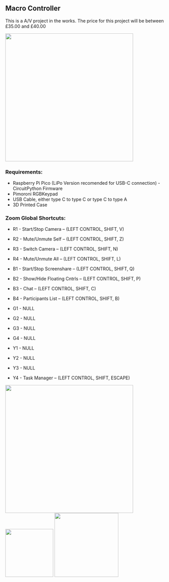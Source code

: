 ## Macro Controller
This is a A/V project in the works. The price for this project will be between £35.00 and £40.00

<img src="https://user-images.githubusercontent.com/86476845/161326834-15bce7bf-9ff3-4d36-98bb-6cea5421728a.jpg" width="400">


### Requirements:

- Raspberry Pi Pico (LiPo Version recomended for USB-C connection) - CircuitPython Firmware 
- Pimoroni RGBKeypad
- USB Cable, either type C to type C or type C to type A
- 3D Printed Case

### Zoom Global Shortcuts:
- R1 - Start/Stop Camera – (LEFT CONTROL, SHIFT, V)
- R2 - Mute/Unmute Self – (LEFT CONTROL, SHIFT, Z)
- R3 - Switch Camera – (LEFT CONTROL, SHIFT, N)
- R4 - Mute/Unmute All – (LEFT CONTROL, SHIFT, L)
- B1 - Start/Stop Screenshare – (LEFT CONTROL, SHIFT, Q)
- B2 - Show/Hide Floating Cntrls – (LEFT CONTROL, SHIFT, P)
- B3 - Chat – (LEFT CONTROL, SHIFT, C)
- B4 - Participants List – (LEFT CONTROL, SHIFT, B)
- G1 - NULL
- G2 - NULL
- G3 - NULL
- G4 - NULL

- Y1 - NULL
- Y2 - NULL
- Y3 - NULL
- Y4 - Task Manager – (LEFT CONTROL, SHIFT, ESCAPE)

<img src="https://user-images.githubusercontent.com/86476845/161318228-49e576c7-ed29-4b1e-8b94-91063cbc1a19.jpg" width="400">

<img src="https://user-images.githubusercontent.com/86476845/161318417-2f55cced-bff5-4ad2-88bd-002d9315742e.png" width="150">
<img src="https://user-images.githubusercontent.com/86476845/161318694-9b488873-33aa-4dba-abe3-f041105e5832.png" width="200">
